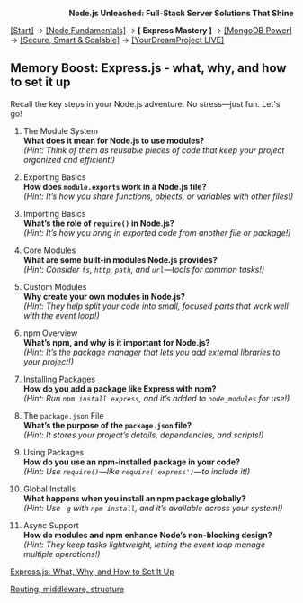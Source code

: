 **<p align="right">Node.js Unleashed: Full-Stack Server Solutions That Shine</p>**

[[Start]](../Introduction.md) → [[Node Fundamentals]](../chapter-01/1-1.md) → **[ Express Mastery ]** → [[MongoDB Power]](../chapter-03/3-1.md) → [[Secure, Smart & Scalable]](../chapter-04/4-1.md) → [[YourDreamProject LIVE]](../chapter-05/5-1.md)

## Memory Boost: Express.js - what, why, and how to set it up

Recall the key steps in your Node.js adventure. No stress—just fun. Let's go!

1. The Module System<br />
   **What does it mean for Node.js to use modules?**<br />
   *(Hint: Think of them as reusable pieces of code that keep your project organized and efficient!)*
   
2. Exporting Basics<br />
   **How does `module.exports` work in a Node.js file?**<br />
   *(Hint: It’s how you share functions, objects, or variables with other files!)*
   
3. Importing Basics<br />
   **What’s the role of `require()` in Node.js?**<br />
   *(Hint: It’s how you bring in exported code from another file or package!)*
   
4. Core Modules<br />
   **What are some built-in modules Node.js provides?**<br />
   *(Hint: Consider `fs`, `http`, `path`, and `url`—tools for common tasks!)*
   
5. Custom Modules<br />
   **Why create your own modules in Node.js?**<br />
   *(Hint: They help split your code into small, focused parts that work well with the event loop!)*
   
6. npm Overview<br />
   **What’s npm, and why is it important for Node.js?**<br />
   *(Hint: It’s the package manager that lets you add external libraries to your project!)*

7. Installing Packages<br />
   **How do you add a package like Express with npm?**<br />
   *(Hint: Run `npm install express`, and it’s added to `node_modules` for use!)*

8. The `package.json` File<br />
   **What’s the purpose of the `package.json` file?**<br />
   *(Hint: It stores your project’s details, dependencies, and scripts!)*

9. Using Packages<br />
   **How do you use an npm-installed package in your code?**<br />
   *(Hint: Use `require()`—like `require('express')`—to include it!)*

10. Global Installs<br />
   **What happens when you install an npm package globally?**<br />
   *(Hint: Use `-g` with `npm install`, and it’s available across your system!)*

11. Async Support<br />
   **How do modules and npm enhance Node’s non-blocking design?**<br />
   *(Hint: They keep tasks lightweight, letting the event loop manage multiple operations!)*
    
[Express.js: What, Why, and How to Set It Up](2-1.md)

[Routing, middleware, structure](2-2.md)
